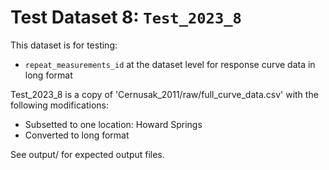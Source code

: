 
# Test Dataset 8: `Test_2023_8`

This dataset is for testing:
- `repeat_measurements_id` at the dataset level for response curve data in long format

Test_2023_8 is a copy of 'Cernusak_2011/raw/full_curve_data.csv' with the following modifications:
- Subsetted to one location: Howard Springs
- Converted to long format

See output/ for expected output files.
